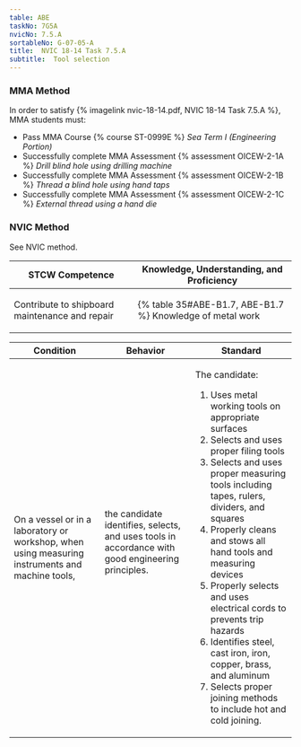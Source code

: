 ```yaml
---
table: ABE
taskNo: 7G5A
nvicNo: 7.5.A 
sortableNo: G-07-05-A
title:  NVIC 18-14 Task 7.5.A
subtitle:  Tool selection
---
```



### MMA Method

In order to satisfy  {% imagelink nvic-18-14.pdf, NVIC 18-14 Task 7.5.A %}, MMA students must:

* Pass MMA Course {% course ST-0999E %}  *Sea Term I (Engineering Portion)*
* Successfully complete MMA Assessment {% assessment OICEW-2-1A %} *Drill blind hole using drilling machine*
* Successfully complete MMA Assessment {% assessment OICEW-2-1B %} *Thread a blind hole using hand taps*
* Successfully complete MMA Assessment {% assessment OICEW-2-1C %} *External thread using a hand die*


### NVIC Method

<a onclick="togglevisibility('nvic_methods')" >See NVIC method.</a>

<div id='nvic_methods' class='hide'>

<table>
<thead>
<tr>
<th class='forty'> STCW Competence </th>
<th class='sixty'> Knowledge, Understanding, and Proficiency </th>
</tr>
</thead>




<tbody>
<tr><td markdown='1'>

Contribute to shipboard maintenance and repair

</td><td markdown='1'>

{% table 35#ABE-B1.7, ABE-B1.7 %} Knowledge of metal work

</td></tr>


</tbody>
</table>


<table>
<thead>
<tr><th class='twenty'>  Condition </th><th class='twenty'> Behavior </th><th  class='sixty'>Standard </th></tr>
</thead>
<tbody >



<tr><td markdown='1'>

On a vessel or in a laboratory or workshop, when using measuring instruments and machine tools,

</td><td markdown='1'>

the candidate identifies, selects, and uses tools in accordance with good engineering principles.

<br>

<div class="tooltip" markdown='1'>



</div>


</td><td markdown='1'>

The candidate: 

1. Uses metal working tools on appropriate surfaces
2. Selects and uses proper filing tools
3. Selects and uses proper measuring tools including tapes, rulers, dividers, and squares
4. Properly cleans and stows all hand tools and measuring devices
5. Properly selects and uses electrical cords to prevents trip hazards
6. Identifies steel, cast iron, iron, copper, brass, and aluminum
7. Selects proper joining methods to include hot and cold joining. 

</td></tr>
</tbody>
</table>
</div>
